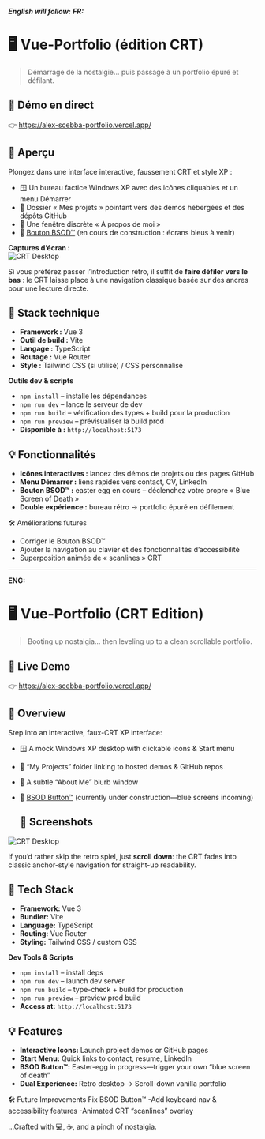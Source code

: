 ***English will follow:***
***FR:***
# 🖥️ Vue-Portfolio (édition CRT)

> Démarrage de la nostalgie… puis passage à un portfolio épuré et défilant.

## 🚀 Démo en direct
👉 https://alex-scebba-portfolio.vercel.app/  

## 🎨 Aperçu
Plongez dans une interface interactive, faussement CRT et style XP :  
- 🪟 Un bureau factice Windows XP avec des icônes cliquables et un menu Démarrer  
- 📂 Dossier « Mes projets » pointant vers des démos hébergées et des dépôts GitHub  
- 💬 Une fenêtre discrète « À propos de moi »  
- 🔴 [Bouton BSOD™](#) (en cours de construction : écrans bleus à venir)

**Captures d’écran :**  
 ![CRT Desktop](https://github.com/user-attachments/assets/72b010c7-a51c-4ded-80cd-fe8dbb289933)


Si vous préférez passer l’introduction rétro, il suffit de **faire défiler vers le bas** : le CRT laisse place à une navigation classique basée sur des ancres pour une lecture directe.

## 🔧 Stack technique
- **Framework :** Vue 3  
- **Outil de build :** Vite  
- **Langage :** TypeScript  
- **Routage :** Vue Router  
- **Style :** Tailwind CSS (si utilisé) / CSS personnalisé  

**Outils dev & scripts**  
- `npm install` – installe les dépendances  
- `npm run dev` – lance le serveur de dev  
- `npm run build` – vérification des types + build pour la production  
- `npm run preview` – prévisualiser la build prod
- **Disponible à :** `http://localhost:5173`

## 💡 Fonctionnalités
- **Icônes interactives :** lancez des démos de projets ou des pages GitHub  
- **Menu Démarrer :** liens rapides vers contact, CV, LinkedIn  
- **Bouton BSOD™ :** easter egg en cours – déclenchez votre propre « Blue Screen of Death »  
- **Double expérience :** bureau rétro → portfolio épuré en défilement  


🛠️ Améliorations futures
- Corriger le Bouton BSOD™
- Ajouter la navigation au clavier et des fonctionnalités d’accessibilité
- Superposition animée de « scanlines » CRT
  
---------------------------------------------------------------------------
**ENG:**
# 🖥️ Vue-Portfolio (CRT Edition)

> Booting up nostalgia… then leveling up to a clean scrollable portfolio.

## 🚀 Live Demo
👉 https://alex-scebba-portfolio.vercel.app/  

## 🎨 Overview
Step into an interactive, faux-CRT XP interface:  
- 🪟 A mock Windows XP desktop with clickable icons & Start menu  
- 📂 “My Projects” folder linking to hosted demos & GitHub repos  
- 💬 A subtle “About Me” blurb window  
- 🔴 [BSOD Button™](#) (currently under construction—blue screens incoming)

  ## 📸 Screenshots
![CRT Desktop](https://github.com/user-attachments/assets/72b010c7-a51c-4ded-80cd-fe8dbb289933)

If you’d rather skip the retro spiel, just **scroll down**: the CRT fades into classic anchor-style navigation for straight-up readability.

## 🔧 Tech Stack
- **Framework:** Vue 3  
- **Bundler:** Vite  
- **Language:** TypeScript  
- **Routing:** Vue Router  
- **Styling:** Tailwind CSS / custom CSS  

**Dev Tools & Scripts**  
- `npm install` – install deps  
- `npm run dev` – launch dev server  
- `npm run build` – type-check + build for production  
- `npm run preview` – preview prod build
- **Access at:** `http://localhost:5173`
 
## 💡 Features
- **Interactive Icons:** Launch project demos or GitHub pages  
- **Start Menu:** Quick links to contact, resume, LinkedIn  
- **BSOD Button™:** Easter-egg in progress—trigger your own “blue screen of death”  
- **Dual Experience:** Retro desktop → Scroll-down vanilla portfolio  

🛠️ Future Improvements
Fix BSOD Button™
-Add keyboard nav & accessibility features
-Animated CRT “scanlines” overlay

...Crafted with 💻, ☕, and a pinch of nostalgia.


   

